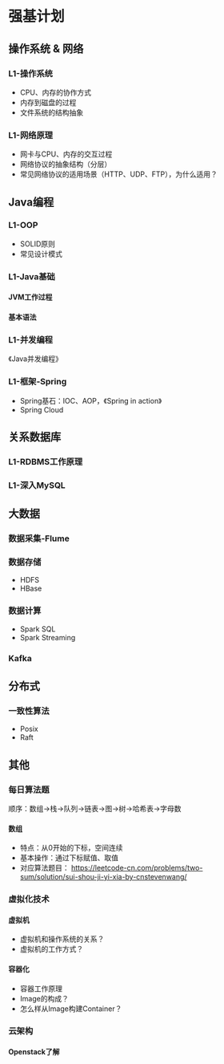 # 强基计划

## 操作系统 & 网络
### L1-操作系统
+ CPU、内存的协作方式
+ 内存到磁盘的过程
+ 文件系统的结构抽象

### L1-网络原理
+ 网卡与CPU、内存的交互过程
+ 网络协议的抽象结构（分层）
+ 常见网络协议的适用场景（HTTP、UDP、FTP），为什么适用？

## Java编程
### L1-OOP
+ SOLID原则
+ 常见设计模式

### L1-Java基础
#### JVM工作过程
#### 基本语法
### L1-并发编程
《Java并发编程》

### L1-框架-Spring
+ Spring基石：IOC、AOP，《Spring in action》
+ Spring Cloud

## 关系数据库
### L1-RDBMS工作原理
### L1-深入MySQL

## 大数据
### 数据采集-Flume
### 数据存储
+ HDFS
+ HBase

### 数据计算
+ Spark SQL
+ Spark Streaming

### Kafka

## 分布式
### 一致性算法
+ Posix
+ Raft

## 其他

### 每日算法题
顺序：数组->栈->队列->链表->图->树->哈希表->字母数
#### 数组
+ 特点：从0开始的下标，空间连续
+ 基本操作：通过下标赋值、取值
+ 对应算法题目： https://leetcode-cn.com/problems/two-sum/solution/sui-shou-ji-yi-xia-by-cnstevenwang/

### 虚拟化技术
#### 虚拟机
+ 虚拟机和操作系统的关系？
+ 虚拟机的工作方式？

#### 容器化
+ 容器工作原理
+ Image的构成？
+ 怎么样从Image构建Container？

### 云架构
#### Openstack了解
